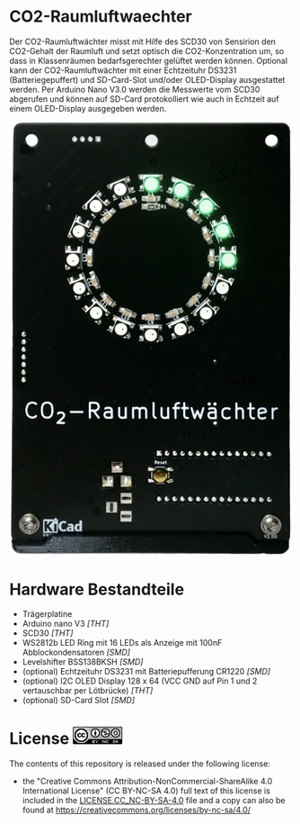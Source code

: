 # CO2-Raumluftwaechter
Der CO2-Raumluftwächter misst mit Hilfe des SCD30 von Sensirion den CO2-Gehalt der Raumluft und setzt optisch die CO2-Konzentration um, so dass in Klassenräumen bedarfsgerechter gelüftet werden können. Optional kann der CO2-Raumluftwächter mit einer Echtzeituhr DS3231 (Batteriegepuffert) und SD-Card-Slot und/oder OLED-Display ausgestattet werden. Per Arduino Nano V3.0 werden die Messwerte vom SCD30 abgerufen und können auf SD-Card protokolliert wie auch in Echtzeit auf einem OLED-Display ausgegeben werden.

![CO2-Raumluftwaechter](/Bilder/CO2-Raumluftwaechter.png)
# Hardware Bestandteile
* Trägerplatine
* Arduino nano V3 _[THT]_
* SCD30 _[THT]_
* WS2812b LED Ring mit 16 LEDs als Anzeige mit 100nF Abblockondensatoren _[SMD]_
* Levelshifter BSS138BKSH _[SMD]_
* (optional) Echtzeituhr DS3231 mit Batteriepufferung CR1220 _[SMD]_
* (optional) I2C OLED Display 128 x 64 (VCC GND auf Pin 1 und 2 vertauschbar per Lötbrücke) _[THT]_
* (optional) SD-Card Slot _[SMD]_

# License ![CC BY-NC-SA 4.0 Logo](/Bilder/CC_BY-NC-SA.png)

The contents of this repository is released under the following license:

- the "Creative Commons Attribution-NonCommercial-ShareAlike 4.0 International License" (CC BY-NC-SA 4.0) full text of this license is included in the [LICENSE.CC_NC-BY-SA-4.0](https://github.com/Doctor-B/CO2-Raumluftwaechter/blob/main/LICENSE.CC_BY-NC-SA) file and a copy can also be found at https://creativecommons.org/licenses/by-nc-sa/4.0/
